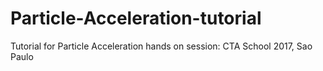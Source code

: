 # Particle-Acceleration-tutorial
Tutorial for Particle Acceleration hands on session: CTA School 2017, Sao Paulo
